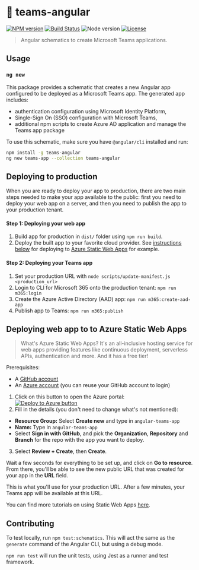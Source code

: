 # 👥 teams-angular

[![NPM version](https://img.shields.io/npm/v/teams-angular.svg)](https://www.npmjs.com/package/teams-angular)
[![Build Status](https://github.com/sinedied/teams-angular/workflows/build/badge.svg)](https://github.com/sinedied/teams-angular/actions)
![Node version](https://img.shields.io/node/v/teams-angular.svg)
[![License](https://img.shields.io/badge/license-MIT-blue.svg)](LICENSE)

> Angular schematics to create Microsoft Teams applications.

## Usage

### `ng new`

This package provides a schematic that creates a new Angular app configured to be deployed as a Microsoft Teams app. The generated app includes:

- authentication configuration using Microsoft Identity Platform,
- Single-Sign On (SSO) configuration with Microsoft Teams,
- additional npm scripts to create Azure AD application and manage the Teams app package

To use this schematic, make sure you have `@angular/cli` installed and run:

```sh
npm install -g teams-angular
ng new teams-app --collection teams-angular
```

## Deploying to production

When you are ready to deploy your app to production, there are two main steps needed to make your app available to the public: first you need to deploy your web app on a server, and then you need to publish the app to your production tenant.

#### Step 1: Deploying your web app

1. Build app for production in `dist/` folder using `npm run build`.
2. Deploy the built app to your favorite cloud provider. See [instructions below](#Deploying-Angular-app-to-to-Azure-Static-Web-Apps) for deploying to [Azure Static Web Apps](https://azure.microsoft.com/services/app-service/static/?WT.mc_id=javascript-0000-cxa) for example.

#### Step 2: Deploying your Teams app

1. Set your production URL with `node scripts/update-manifest.js <production_url>`
1. Login to CLI for Microsoft 365 onto the production tenant: `npm run m365:login`
1. Create the Azure Active Directory (AAD) app: `npm run m365:create-aad-app`
1. Publish app to Teams: `npm run m365:publish`

## Deploying web app to to Azure Static Web Apps

> What's Azure Static Web Apps? It's an all-inclusive hosting service for web apps providing features like continuous deployment, serverless APIs, authentication and more. And it has a free tier!

Prerequisites:
- A [GitHub account](https://github.com/join)
- An [Azure account](https://azure.microsoft.com/free/?WT.mc_id=javascript-0000-cxa) (you can reuse your GitHub account to login)

1. Click on this button to open the Azure portal:<br> [![Deploy to Azure button](https://aka.ms/deploytoazurebutton)](https://portal.azure.com/?feature.customportal=false&WT.mc_id=javascript-0000-cxa#create/Microsoft.StaticApp)
2. Fill in the details (you don't need to change what's not mentioned):
  - **Resource Group:** Select **Create new** and type in `angular-teams-app`
  - **Name:** Type in `angular-teams-app`
  - Select **Sign in with GitHub**, and pick the **Organization**, **Repository** and **Branch** for the repo with the app you want to deploy.
3. Select **Review + Create**, then **Create**.

Wait a few seconds for everything to be set up, and click on **Go to resource**. From there, you'll be able to see the new public URL that was created for your app in the **URL** field.

This is what you'll use for your production URL. After a few minutes, your Teams app will be available at this URL.

You can find more tutorials on using Static Web Apps [here](https://docs.microsoft.com/learn/paths/azure-static-web-apps/?WT.mc_id=javascript-0000-cxa).

## Contributing

To test locally, run `npm test:schematics`. This will act the same as the `generate` command of the Angular CLI, but using a debug mode.

`npm run test` will run the unit tests, using Jest as a runner and test framework.

